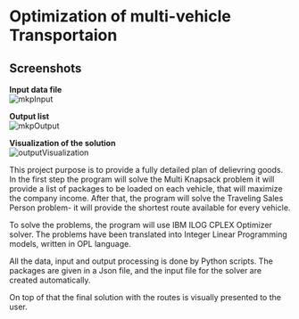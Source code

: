 # Optimization of multi-vehicle Transportaion

## Screenshots
**Input data file**  
![mkpInput](https://user-images.githubusercontent.com/58071878/141596470-f3d5ef1b-dc2b-48ed-b341-089dc26899ad.png)

**Output list**  
![mkpOutput](https://user-images.githubusercontent.com/58071878/141596524-dfaacea1-a6d6-4f1b-b508-7e2cdccb2be1.png)

**Visualization of the solution**  
![outputVisualization](https://user-images.githubusercontent.com/58071878/141596539-2e67c453-6706-4eed-a4cb-bbc0c1f6d306.png)


This project purpose is to provide a fully detailed plan of delievring goods.
In the first step the program will solve the Multi Knapsack problem
  it will provide a list of packages to be loaded on each vehicle, that will maximize the company income.
After that, the program will solve the Traveling Sales Person problem-
  it will provide the shortest route available for every vehicle.

To solve the problems, the program will use IBM ILOG CPLEX Optimizer solver.
The problems have been translated into Integer Linear Programming models, written in OPL language.

All the data, input and output processing is done by Python scripts.
The packages are given in a Json file, and the input file for the solver are created automatically.

On top of that the final solution with the routes is visually presented to the user.
